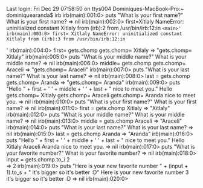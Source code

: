 Last login: Fri Dec 29 07:58:50 on ttys004
Dominiques-MacBook-Pro:~ dominiquearanda$ irb
irb(main):001:0> puts "What is your first name?"
What is your first name?
=> nil
irb(main):002:0> first=Xitlaly 
NameError: uninitialized constant Xitlaly
	from (irb):2
	from /usr/bin/irb:12:in `<main>'
irb(main):003:0> first= Xitlaly
NameError: uninitialized constant Xitlaly
	from (irb):3
	from /usr/bin/irb:12:in `<main>'
irb(main):004:0> first= gets.chomp
gets.chomp= Xitlaly
=> "gets.chomp= Xitlaly"
irb(main):005:0> puts "What is your middle name?"
What is your middle name?
=> nil
irb(main):006:0> middle= gets.chomp
gets.chomp= Araceli
=> "gets.chomp= Araceli"
irb(main):007:0> puts "What is your last name?"
What is your last name?
=> nil
irb(main):008:0> last = gets.chomp
gets.chomp= Aranda
=> "gets.chomp= Aranda"
irb(main):009:0> puts "Hello " + first + ' ' + middle + ' ' + last + " nice to meet you."
Hello gets.chomp= Xitlaly gets.chomp= Araceli gets.chomp= Aranda nice to meet you.
=> nil
irb(main):010:0> puts "What is your first name?"
What is your first name?
=> nil
irb(main):011:0> first = gets.chomp
Xitlaly
=> "Xitlaly"
irb(main):012:0> puts "What is your middle name?"
What is your middle name?
=> nil
irb(main):013:0> middle = gets.chomp
Araceli
=> "Araceli"
irb(main):014:0> puts "What is your last name?"
What is your last name?
=> nil
irb(main):015:0> last = gets.chomp
Aranda
=> "Aranda"
irb(main):016:0> puts "Hello " + first + ' ' + middle + ' ' + last + " nice to meet you."
Hello Xitlaly Araceli Aranda nice to meet you.
=> nil
irb(main):017:0> puts "What is your favorite number?" 
What is your favorite number?
=> nil
irb(main):018:0> input = gets.chomp.to_i
2    
=> 2
irb(main):019:0> puts "Here is your new favorite number " + (input + 1).to_s + " it's bigger so it's better :D"
Here is your new favorite number 3 it's bigger so it's better :D
=> nil
irb(main):020:0> 
